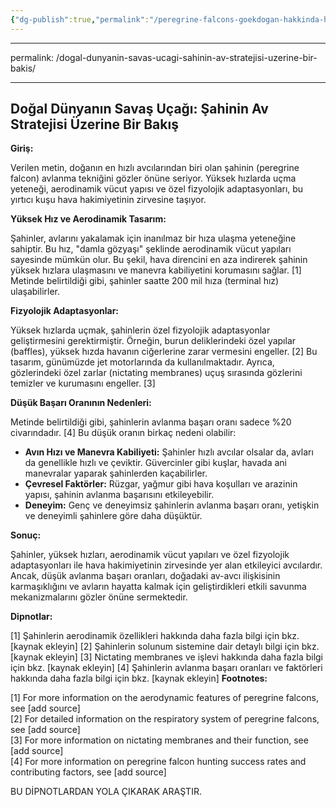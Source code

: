 ```yaml
---
{"dg-publish":true,"permalink":"/peregrine-falcons-goekdogan-hakkinda-hersey/peregrine-falcons-psikoloji-ve-oezellikleri/3-dogal-duenyanin-savas-ucagi-sahinin-av-stratejisi-uezerine-bir-bakis/"}
---
```





---
permalink: /dogal-dunyanin-savas-ucagi-sahinin-av-stratejisi-uzerine-bir-bakis/

---

## Doğal Dünyanın Savaş Uçağı: Şahinin Av Stratejisi Üzerine Bir Bakış

**Giriş:**

Verilen metin, doğanın en hızlı avcılarından biri olan şahinin (peregrine falcon) avlanma tekniğini gözler önüne seriyor.  Yüksek hızlarda uçma yeteneği, aerodinamik vücut yapısı ve özel fizyolojik adaptasyonları, bu yırtıcı kuşu hava hakimiyetinin zirvesine taşıyor. 

**Yüksek Hız ve Aerodinamik Tasarım:**

Şahinler, avlarını yakalamak için inanılmaz bir hıza ulaşma yeteneğine sahiptir. Bu hız, "damla gözyaşı" şeklinde aerodinamik vücut yapıları sayesinde mümkün olur. Bu şekil, hava direncini en aza indirerek şahinin yüksek hızlara ulaşmasını ve manevra kabiliyetini korumasını sağlar. [1] Metinde belirtildiği gibi, şahinler saatte 200 mil hıza (terminal hız) ulaşabilirler.

**Fizyolojik Adaptasyonlar:**

Yüksek hızlarda uçmak, şahinlerin özel fizyolojik adaptasyonlar geliştirmesini gerektirmiştir. Örneğin, burun deliklerindeki özel yapılar (baffles), yüksek hızda havanın ciğerlerine zarar vermesini engeller. [2] Bu tasarım, günümüzde jet motorlarında da kullanılmaktadır. Ayrıca, gözlerindeki özel zarlar (nictating membranes) uçuş sırasında gözlerini temizler ve kurumasını engeller. [3]

**Düşük Başarı Oranının Nedenleri:**

Metinde belirtildiği gibi, şahinlerin avlanma başarı oranı sadece %20 civarındadır. [4] Bu düşük oranın birkaç nedeni olabilir:

* **Avın Hızı ve Manevra Kabiliyeti:** Şahinler hızlı avcılar olsalar da, avları da genellikle hızlı ve çeviktir. Güvercinler gibi kuşlar, havada ani manevralar yaparak şahinlerden kaçabilirler.
* **Çevresel Faktörler:** Rüzgar, yağmur gibi hava koşulları ve arazinin yapısı, şahinin avlanma başarısını etkileyebilir.
* **Deneyim:** Genç ve deneyimsiz şahinlerin avlanma başarı oranı, yetişkin ve deneyimli şahinlere göre daha düşüktür.

**Sonuç:**

Şahinler, yüksek hızları, aerodinamik vücut yapıları ve özel fizyolojik adaptasyonları ile hava hakimiyetinin zirvesinde yer alan etkileyici avcılardır. Ancak, düşük avlanma başarı oranları, doğadaki av-avcı ilişkisinin karmaşıklığını ve avların hayatta kalmak için geliştirdikleri etkili savunma mekanizmalarını gözler önüne sermektedir.

**Dipnotlar:**

[1] Şahinlerin aerodinamik özellikleri hakkında daha fazla bilgi için bkz. [kaynak ekleyin]
[2] Şahinlerin solunum sistemine dair detaylı bilgi için bkz. [kaynak ekleyin]
[3] Nictating membranes ve işlevi hakkında daha fazla bilgi için bkz. [kaynak ekleyin]
[4] Şahinlerin avlanma başarı oranları ve faktörleri hakkında daha fazla bilgi için bkz. [kaynak ekleyin]
**Footnotes:**

[1] For more information on the aerodynamic features of peregrine falcons, see [add source]  
[2] For detailed information on the respiratory system of peregrine falcons, see [add source]  
[3] For more information on nictating membranes and their function, see [add source]  
[4] For more information on peregrine falcon hunting success rates and contributing factors, see [add source]

BU DİPNOTLARDAN YOLA ÇIKARAK ARAŞTIR. 
